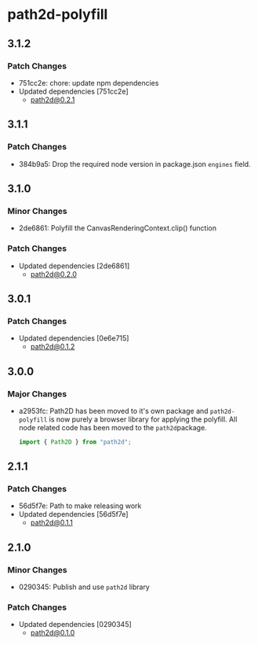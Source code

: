 # path2d-polyfill

## 3.1.2

### Patch Changes

- 751cc2e: chore: update npm dependencies
- Updated dependencies [751cc2e]
  - path2d@0.2.1

## 3.1.1

### Patch Changes

- 384b9a5: Drop the required node version in package.json `engines` field.

## 3.1.0

### Minor Changes

- 2de6861: Polyfill the CanvasRenderingContext.clip() function

### Patch Changes

- Updated dependencies [2de6861]
  - path2d@0.2.0

## 3.0.1

### Patch Changes

- Updated dependencies [0e6e715]
  - path2d@0.1.2

## 3.0.0

### Major Changes

- a2953fc: Path2D has been moved to it's own package and `path2d-polyfill` is now purely a browser library for applying the polyfill. All node related code has been moved to the `path2d`package.

  ```js
  import { Path2D } from "path2d";
  ```

## 2.1.1

### Patch Changes

- 56d5f7e: Path to make releasing work
- Updated dependencies [56d5f7e]
  - path2d@0.1.1

## 2.1.0

### Minor Changes

- 0290345: Publish and use `path2d` library

### Patch Changes

- Updated dependencies [0290345]
  - path2d@0.1.0
